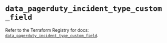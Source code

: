 # `data_pagerduty_incident_type_custom_field`

Refer to the Terraform Registry for docs: [`data_pagerduty_incident_type_custom_field`](https://registry.terraform.io/providers/pagerduty/pagerduty/3.26.2/docs/data-sources/incident_type_custom_field).
